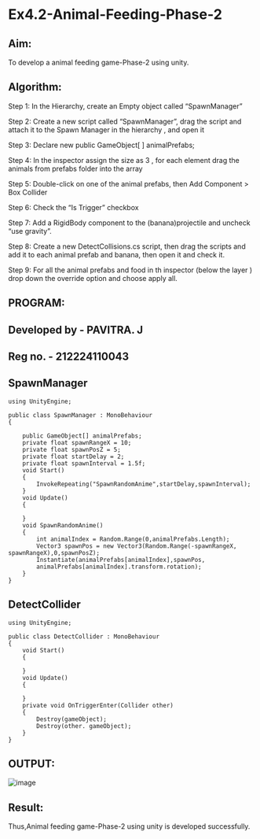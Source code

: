 # Ex4.2-Animal-Feeding-Phase-2

## Aim:
To develop a animal feeding game-Phase-2 using unity.

## Algorithm:
Step 1:
In the Hierarchy, create an Empty object called “SpawnManager”

Step 2:
Create a new script called “SpawnManager”, drag the script and attach it to the Spawn Manager in the hierarchy , and open it

Step 3:
Declare new public GameObject[ ] animalPrefabs;

Step 4:
In the inspector assign the size as 3 , for each element drag the animals from prefabs folder into the array

Step 5:
Double-click on one of the animal prefabs, then Add Component > Box Collider

Step 6:
Check the “Is Trigger” checkbox

Step 7:
Add a RigidBody component to the (banana)projectile and uncheck “use gravity”.

Step 8:
Create a new DetectCollisions.cs script, then drag the scripts and add it to each animal prefab and banana, then open it and check it.

Step 9:
For all the animal prefabs and food in th inspector (below the layer ) drop down the override option and choose apply all.

## PROGRAM:
## Developed by - PAVITRA. J
## Reg no. - 212224110043

## SpawnManager
```
using UnityEngine;

public class SpawnManager : MonoBehaviour
{
    
    public GameObject[] animalPrefabs;
    private float spawnRangeX = 10;
    private float spawnPosZ = 5;
    private float startDelay = 2;
    private float spawnInterval = 1.5f;
    void Start()
    {
        InvokeRepeating("SpawnRandomAnime",startDelay,spawnInterval);
    }
    void Update()
    {
        
    }
    void SpawnRandomAnime()
    {
        int animalIndex = Random.Range(0,animalPrefabs.Length);
        Vector3 spawnPos = new Vector3(Random.Range(-spawnRangeX, spawnRangeX),0,spawnPosZ);
        Instantiate(animalPrefabs[animalIndex],spawnPos,
        animalPrefabs[animalIndex].transform.rotation);
    }
}
```
## DetectCollider
```
using UnityEngine;

public class DetectCollider : MonoBehaviour
{
    void Start()
    {
        
    }
    void Update()
    {
        
    }
    private void OnTriggerEnter(Collider other)
    {
        Destroy(gameObject);
        Destroy(other. gameObject);
    }
}
```
## OUTPUT:
![image](https://github.com/user-attachments/assets/293ee39f-fd26-4660-9ffa-5fc827635b2e)

## Result:
Thus,Animal feeding game-Phase-2 using unity is developed successfully.
